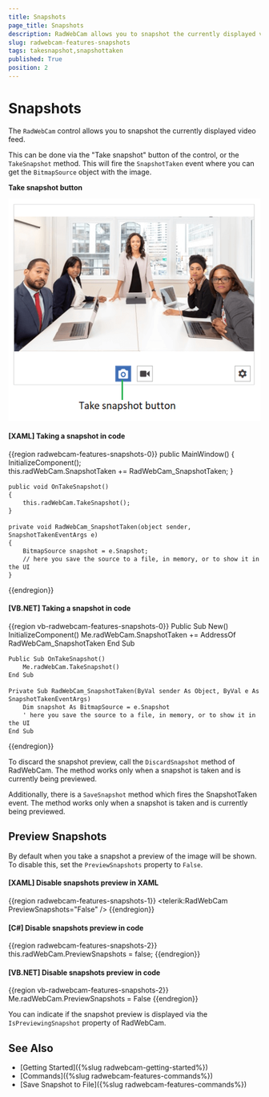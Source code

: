 ```yaml
---
title: Snapshots
page_title: Snapshots
description: RadWebCam allows you to snapshot the currently displayed video feed.
slug: radwebcam-features-snapshots
tags: takesnapshot,snapshottaken
published: True
position: 2
---
```


# Snapshots

The `RadWebCam` control allows you to snapshot the currently displayed video feed.

This can be done via the "Take snapshot" button of the control, or the `TakeSnapshot` method. This will fire the `SnapshotTaken` event where you can get the `BitmapSource` object with the image.

__Take snapshot button__

![{{ site.framework_name }} RadWebCam Take Snapshot Button](images/radwebcam-features-snapshots-0.png)

#### __[XAML] Taking a snapshot in code__
{{region radwebcam-features-snapshots-0}}
	public MainWindow()
	{
		InitializeComponent();		
		this.radWebCam.SnapshotTaken += RadWebCam_SnapshotTaken;
	}
	
	public void OnTakeSnapshot()
	{
		this.radWebCam.TakeSnapshot();
	}

	private void RadWebCam_SnapshotTaken(object sender, SnapshotTakenEventArgs e)
	{
		BitmapSource snapshot = e.Snapshot;
		// here you save the source to a file, in memory, or to show it in the UI
	}
{{endregion}}

#### __[VB.NET] Taking a snapshot in code__
{{region vb-radwebcam-features-snapshots-0}}
	Public Sub New()
        InitializeComponent()
        Me.radWebCam.SnapshotTaken += AddressOf RadWebCam_SnapshotTaken
    End Sub

    Public Sub OnTakeSnapshot()
        Me.radWebCam.TakeSnapshot()
    End Sub

    Private Sub RadWebCam_SnapshotTaken(ByVal sender As Object, ByVal e As SnapshotTakenEventArgs)
        Dim snapshot As BitmapSource = e.Snapshot
		' here you save the source to a file, in memory, or to show it in the UI
    End Sub
{{endregion}}

To discard the snapshot preview, call the `DiscardSnapshot` method of RadWebCam. The method works only when a snapshot is taken and is currently being previewed.

Additionally, there is a `SaveSnapshot` method which fires the SnapshotTaken event. The method works only when a snapshot is taken and is currently being previewed.

## Preview Snapshots

By default when you take a snapshot a preview of the image will be shown. To disable this, set the `PreviewSnapshots` property to `False`.

#### __[XAML] Disable snapshots preview in XAML__
{{region radwebcam-features-snapshots-1}}
	<telerik:RadWebCam PreviewSnapshots="False" />
{{endregion}}

#### __[C#] Disable snapshots preview in code__
{{region radwebcam-features-snapshots-2}}
	this.radWebCam.PreviewSnapshots = false;
{{endregion}}

#### __[VB.NET] Disable snapshots preview in code__
{{region vb-radwebcam-features-snapshots-2}}
	Me.radWebCam.PreviewSnapshots = False
{{endregion}}

You can indicate if the snapshot preview is displayed via the `IsPreviewingSnapshot` property of RadWebCam.

## See Also  
* [Getting Started]({%slug radwebcam-getting-started%})
* [Commands]({%slug radwebcam-features-commands%})
* [Save Snapshot to File]({%slug radwebcam-features-commands%})
